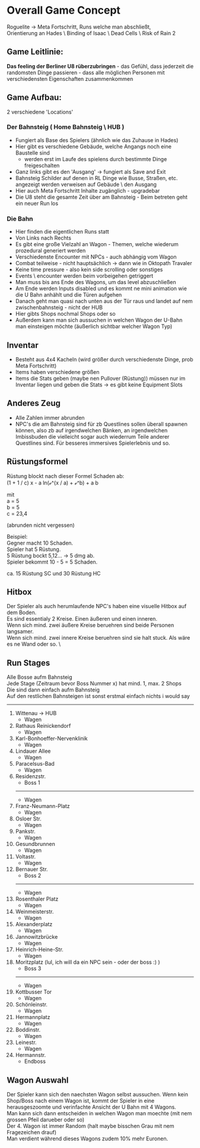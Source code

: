 # Overall Game Concept

Roguelite -> Meta Fortschritt, Runs welche man abschließt, \
Orientierung an Hades \ Binding of Isaac \ Dead Cells \ Risk of Rain 2

## Game Leitlinie:

**Das feeling der Berliner U8 rüberzubringen** - das Gefühl, dass jederzeit die randomsten Dinge passieren - dass alle möglichen Personen mit verschiedensten Eigenschaften zusammenkommen

## Game Aufbau:

2 verschiedene 'Locations'

### Der Bahnsteig ( Home Bahnsteig \ HUB )

- Fungiert als Base des Spielers (ähnlich wie das Zuhause in Hades)
- Hier gibt es verschiedene Gebäude, welche Angangs noch eine Baustelle sind
  - werden erst im Laufe des spielens durch bestimmte Dinge freigeschalten
- Ganz links gibt es den 'Ausgang' -> fungiert als Save and Exit
- Bahnsteig Schilder auf denen in RL Dinge wie Busse, Straßen, etc. angezeigt werden verweisen auf Gebäude \ den Ausgang
- Hier auch Meta Fortschritt Inhalte zugänglich - upgradebar
- Die U8 steht die gesamte Zeit über am Bahnsteig - Beim betreten geht ein neuer Run los

### Die Bahn

- Hier finden die eigentlichen Runs statt
- Von Links nach Rechts
- Es gibt eine große Vielzahl an Wagon - Themen, welche wiederum prozedural generiert werden
- Verschiedenste Encounter mit NPCs - auch abhängig vom Wagon
- Combat teilweise - nicht hauptsächlich -> dann wie in Oktopath Travaler
- Keine time pressure - also kein side scrolling oder sonstiges
- Events \ encounter werden beim vorbeigehen getriggert
- Man muss bis ans Ende des Wagons, um das level abzuschließen
- Am Ende werden Inputs disabled und es kommt ne mini animation wie die U Bahn anhählt und die Türen aufgehen
- Danach geht man quasi nach unten aus der Tür raus und landet auf nem zwischenbahnsteig - nicht der HUB
- Hier gibts Shops nochmal Shops oder so
- Außerdem kann man sich aussuchen in welchen Wagon der U-Bahn man einsteigen möchte (äußerlich sichtbar welcher Wagon Typ)

## Inventar

- Besteht aus 4x4 Kacheln (wird größer durch verschiedenste Dinge, prob Meta Fortschritt)
- Items haben verschiedene größen
- Items die Stats geben (maybe nen Pullover (Rüstung)) müssen nur im Inventar liegen und geben die Stats -> es gibt keine Equipment Slots

## Anderes Zeug

- Alle Zahlen immer abrunden
- NPC's die am Bahnsteig sind für zb Questlines sollen überall spawnen können, also zb auf irgendwelchen Bänken, an irgendwelchen Imbissbuden die vielleicht sogar auch wiederrum Teile anderer Questlines sind.
  Für besseres immersives Spielerlebnis und so.

## Rüstungsformel

Rüstung blockt nach dieser Formel Schaden ab: \
(1 + 1 / c) x - a ln(ℯ^(x / a) + ℯ^b) + a b

mit \
a = 5 \
b = 5 \
c = 23,4

(abrunden nicht vergessen)

Beispiel: \
Gegner macht 10 Schaden. \
Spieler hat 5 Rüstung. \
5 Rüstung bockt 5,12... -> 5 dmg ab. \
Spieler bekommt 10 - 5 = 5 Schaden.

ca. 15 Rüstung SC und 30 Rüstung HC

## Hitbox

Der Spieler als auch herumlaufende NPC's haben eine visuelle Hitbox auf dem Boden. \
Es sind essentialy 2 Kreise. Einen äußeren und einen inneren. \
Wenn sich mind. zwei äußere Kreise beruehren sind beide Personen langsamer. \
Wenn sich mind. zwei innere Kreise beruehren sind sie halt stuck. Als wäre es ne Wand oder so. \

## Run Stages

Alle Bosse aufm Bahnsteig \
Jede Stage (Zeitraum bevor Boss Nummer x) hat mind. 1, max. 2 Shops \
Die sind dann einfach aufm Bahnsteig \
Auf den restlichen Bahnsteigen ist sonst erstmal einfach nichts i would say

---

1.  Wittenau -> HUB
    - Wagen
2.  Rathaus Reinickendorf
    - Wagen
3.  Karl-Bonhoeffer-Nervenklinik
    - Wagen
4.  Lindauer Allee
    - Wagen
5.  Paracelsus-Bad
    - Wagen
6.  Residenzstr.
    - Boss 1
    ***
    - Wagen
7.  Franz-Neumann-Platz
    - Wagen
8.  Osloer Str.
    - Wagen
9.  Pankstr.
    - Wagen
10. Gesundbrunnen
    - Wagen
11. Voltastr.
    - Wagen
12. Bernauer Str.
    - Boss 2
    ***
    - Wagen
13. Rosenthaler Platz
    - Wagen
14. Weinmeisterstr.
    - Wagen
15. Alexanderplatz
    - Wagen
16. Jannowitzbrücke
    - Wagen
17. Heinrich-Heine-Str.
    - Wagen
18. Moritzplatz (lul, ich will da ein NPC sein - oder der boss :) )
    - Boss 3
    ***
    - Wagen
19. Kottbusser Tor
    - Wagen
20. Schönleinstr.
    - Wagen
21. Hermannplatz
    - Wagen
22. Boddinstr.
    - Wagen
23. Leinestr.
    - Wagen
24. Hermannstr.
    - Endboss

## Wagon Auswahl

Der Spieler kann sich den naechsten Wagon selbst aussuchen.
Wenn kein Shop/Boss nach einem Wagon ist, kommt der Spieler in eine herausgeszoomte und verinfachte Ansicht der U Bahn mit 4 Wagons. \
Man kann sich dann entscheiden in welchen Wagon man moechte (mit nem grossen Pfeil darueber oder so) \
Der 4. Wagon ist immer Random (halt maybe bisschen Grau mit nem Fragezeichen drauf) \
Man verdient während dieses Wagons zudem 10% mehr Euronen.
